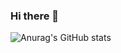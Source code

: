 ### Hi there 👋

![Anurag's GitHub stats](https://github-readme-stats.vercel.app/api?username=jianxiaoBai&count_private=true&theme=dracula)
